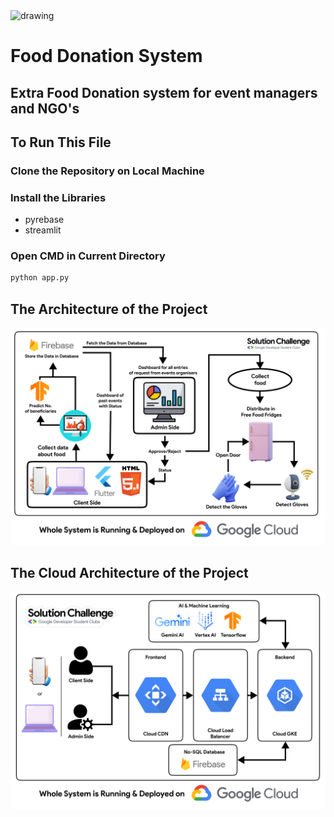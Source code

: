 <img src="https://github.com/Ganeshkharde1/solutionchallenge/assets/97901582/fd9e2658-0e3a-458c-8bf9-5eaa4e2f94ed" alt="drawing" width="500"/>

# Food Donation System 
## Extra Food Donation system for event managers and NGO's


## To Run This File

### Clone the Repository on Local Machine

### Install the Libraries

- pyrebase
- streamlit

### Open CMD in Current Directory

```bash
python app.py
```

## The Architecture of the Project

<img src="https://github.com/Ganeshkharde1/solutionchallenge/blob/main/working-architecture.png" alt="drawing" width="700"/>

## The Cloud Architecture of the Project

<img src="https://github.com/Ganeshkharde1/solutionchallenge/blob/main/cloud-architecture.png" alt="drawing" width="700"/>
